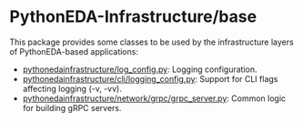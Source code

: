 # PythonEDA-Infrastructure/base

This package provides some classes to be used by the infrastructure layers of PythonEDA-based applications:
- [pythonedainfrastructure/log_config.py](pythonedainfrastructure/_log_config.py): Logging configuration.
- [pythonedainfrastructure/cli/logging_config.py](pythonedainfrastructure/pythonedacli/logging_config.py "LoggingConfig"): Support for CLI flags affecting logging (-v, -vv).
- [pythonedainfrastructure/network/grpc/grpc_server.py](pythonedainfrastructure/pythonedanetwork/pythonedagrpc/pythoneda_grpc_server.py "GrpcServer"): Common logic for building gRPC servers.
